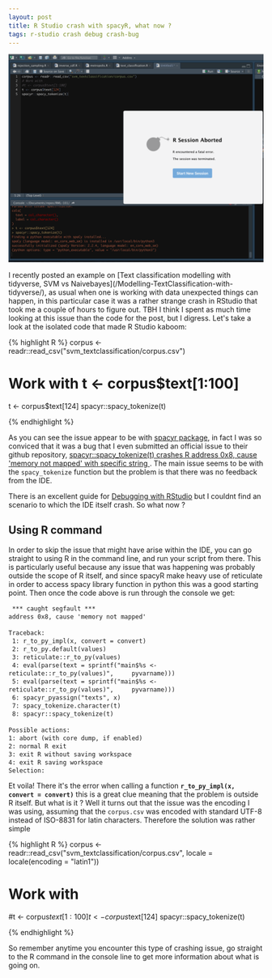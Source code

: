 ```yaml
---
layout: post
title: R Studio crash with spacyR, what now ?
tags: r-studio crash debug crash-bug
---
```


<p style="text-align:center">
<img src="/assets/img/r-studio-crash-spacyr.png" alt = "R studio crash" width ="700"/>
</p>
I recently posted an example on [Text classification modelling with tidyverse, SVM vs Naivebayes](/Modelling-TextClassification-with-tidyverse/), as usual when one is working with data unexpected things can happen, in this particular case it was a rather strange crash in RStudio that took me a couple of hours to figure out. TBH I think I spent as much time looking at this issue than the code for the post, but I digress. Let's take a look at the isolated code that made R Studio kaboom:

{% highlight R %}
corpus <- readr::read_csv("svm_textclassification/corpus.csv")
# Work with t <- corpus$text[1:100]
t <- corpus$text[124]
spacyr::spacy_tokenize(t)

{% endhighlight %}

As you can see the issue appear to be with [spacyr package](https://spacyr.quanteda.io/index.html), in fact I was so conviced that it was a bug that I even submitted an official issue to their github repository, [spacyr::spacy_tokenize(t) crashes R address 0x8, cause 'memory not mapped' with specific string ](https://github.com/quanteda/spacyr/issues/191). The main issue seems to be with the `spacy_tokenize` function but the problem is that there was no feedback from the IDE. 

There is an excellent guide for [Debugging with RStudio](https://support.rstudio.com/hc/en-us/articles/205612627-Debugging-with-RStudio) but I couldnt find an scenario to which the IDE itself crash. So what now ?

## Using R command

In order to skip the issue that might have arise within the IDE, you can go straight to using R in the command line, and run your script from there. This is particularly useful because any issue that was happening was probably outside the scope of R itself, and since spacyR make heavy use of reticulate in order to access spacy library function in python this was a good starting point. Then once the code above is run through the console we get:

```
 *** caught segfault ***
address 0x8, cause 'memory not mapped'

Traceback:
 1: r_to_py_impl(x, convert = convert)
 2: r_to_py.default(values)
 3: reticulate::r_to_py(values)
 4: eval(parse(text = sprintf("main$%s <- reticulate::r_to_py(values)",     pyvarname)))
 5: eval(parse(text = sprintf("main$%s <- reticulate::r_to_py(values)",     pyvarname)))
 6: spacyr_pyassign("texts", x)
 7: spacy_tokenize.character(t)
 8: spacyr::spacy_tokenize(t)

Possible actions:
1: abort (with core dump, if enabled)
2: normal R exit
3: exit R without saving workspace
4: exit R saving workspace
Selection:
```

Et voila! There it's the error when calling a function <b>`r_to_py_impl(x, convert = convert)`</b> this is a great clue meaning that the problem is outside R itself. But what is it ? Well it turns out that the issue was the encoding I was using, assuming that the `corpus.csv` was encoded with standard UTF-8 instead of ISO-8831 for latin characters. Therefore the solution was rather simple


{% highlight R %}
corpus <- readr::read_csv("svm_textclassification/corpus.csv",  locale = locale(encoding = "latin1"))
# Work with
#t <- corpus$text[1:100]
t <- corpus$text[124]
spacyr::spacy_tokenize(t)

{% endhighlight %}

So remember anytime you encounter this type of crashing issue, go straight to the R command in the console line to get more information about what is going on.
